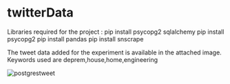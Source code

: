 # twitterData

Libraries required for the project :
pip install psycopg2 sqlalchemy
pip install psycopg2
pip install pandas
pip install snscrape

The tweet data added for the experiment is available in the attached image. Keywords used are deprem,house,home,engineering

![postgrestweet](https://user-images.githubusercontent.com/75034756/195929296-45198a88-38ba-4e0c-b64f-d76a8252a608.PNG)

